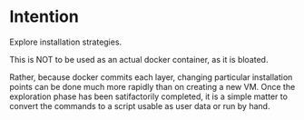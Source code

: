 # Intention

Explore installation strategies. 

This is NOT to be used as an actual
docker container, as it is bloated.

Rather, because docker commits each layer,
changing particular installation points can
be done much more rapidly than on creating
a new VM. Once the exploration phase has
been satifactorily completed, it is a simple
matter to convert the commands to a script
usable as user data or run by hand.
